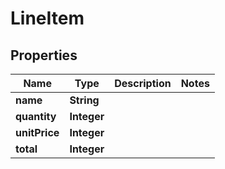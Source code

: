 

# LineItem


## Properties

| Name | Type | Description | Notes |
|------------ | ------------- | ------------- | -------------|
|**name** | **String** |  |  |
|**quantity** | **Integer** |  |  |
|**unitPrice** | **Integer** |  |  |
|**total** | **Integer** |  |  |



